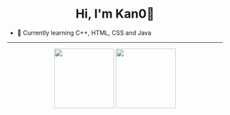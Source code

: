 <h1 align="center">Hi, I'm Kan0👋</h1>

- 🤔 Currently learning C++, HTML, CSS and Java

<hr>

<div align="center">
  <img height="140em" src="https://github-readme-stats.vercel.app/api?username=Kan0Ka&show_icons=true&theme=dark&count_private=true&include_all_commits=true"/>
  <img height="140em" src="https://github-readme-stats.vercel.app/api/top-langs?username=Kan0Ka&show_icons=true&theme=dark"
</div>
